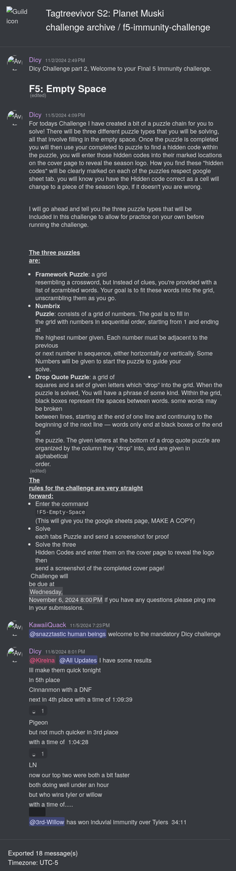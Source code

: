 <!DOCTYPE html><html lang=en><head><title>Tagtreevivor S2: Planet Muski - f5-immunity-challenge</title><meta charset=utf-8><meta name=viewport content="width=device-width"><style>@font-face{src:url("https://cdn.jsdelivr.net/gh/Tyrrrz/DiscordFonts@master/ggsans-normal-400.woff2");font-family:gg sans;font-weight:400;font-style:normal}@font-face{src:url("https://cdn.jsdelivr.net/gh/Tyrrrz/DiscordFonts@master/ggsans-normal-500.woff2");font-family:gg sans;font-weight:500;font-style:normal}@font-face{src:url("https://cdn.jsdelivr.net/gh/Tyrrrz/DiscordFonts@master/ggsans-normal-600.woff2");font-family:gg sans;font-weight:600;font-style:normal}@font-face{src:url("https://cdn.jsdelivr.net/gh/Tyrrrz/DiscordFonts@master/ggsans-normal-700.woff2");font-family:gg sans;font-weight:700;font-style:normal}@font-face{src:url("https://cdn.jsdelivr.net/gh/Tyrrrz/DiscordFonts@master/ggsans-normal-800.woff2");font-family:gg sans;font-weight:800;font-style:normal}@font-face{src:url("https://cdn.jsdelivr.net/gh/Tyrrrz/DiscordFonts@master/ggsans-italic-400.woff2");font-family:gg sans;font-weight:400;font-style:italic}@font-face{src:url("https://cdn.jsdelivr.net/gh/Tyrrrz/DiscordFonts@master/ggsans-italic-500.woff2");font-family:gg sans;font-weight:500;font-style:italic}@font-face{src:url("https://cdn.jsdelivr.net/gh/Tyrrrz/DiscordFonts@master/ggsans-italic-600.woff2");font-family:gg sans;font-weight:600;font-style:italic}@font-face{src:url("https://cdn.jsdelivr.net/gh/Tyrrrz/DiscordFonts@master/ggsans-italic-700.woff2");font-family:gg sans;font-weight:700;font-style:italic}@font-face{src:url("https://cdn.jsdelivr.net/gh/Tyrrrz/DiscordFonts@master/ggsans-italic-800.woff2");font-family:gg sans;font-weight:800;font-style:italic}html,body{margin:0;padding:0;background-color:#36393e;color:#dcddde;font-family:"gg sans","Helvetica Neue",Helvetica,Arial,sans-serif;font-size:17px;font-weight:400;scroll-behavior:smooth}a{color:#00aff4;text-decoration:none}a:hover{text-decoration:underline}img{object-fit:contain;image-rendering:high-quality;image-rendering:-webkit-optimize-contrast}.preamble{display:grid;grid-template-columns:auto 1fr;max-width:100%;padding:1rem}.preamble__guild-icon-container{grid-column:1}.preamble__guild-icon{max-width:88px;max-height:88px}.preamble__entries-container{grid-column:2;margin-left:1rem}.preamble__entry{margin-bottom:0.15rem;color:#ffffff;font-size:1.4rem}.preamble__entry--small{font-size:1rem}.chatlog{padding:1rem 0;width:100%;border-top:1px solid rgba(255,255,255,0.1);border-bottom:1px solid rgba(255,255,255,0.1)}.chatlog__message-group{margin-bottom:1rem}.chatlog__message-container{background-color:transparent;transition:background-color 1s ease}.chatlog__message-container--highlighted{background-color:rgba(114,137,218,0.2)}.chatlog__message-container--pinned{background-color:rgba(249,168,37,0.05)}.chatlog__message{display:grid;grid-template-columns:auto 1fr;padding:0.15rem 0;direction:ltr;unicode-bidi:bidi-override}.chatlog__message:hover{background-color:#32353b}.chatlog__message:hover .chatlog__short-timestamp{display:block}.chatlog__message-aside{grid-column:1;width:72px;padding:0.15rem 0.15rem 0 0.15rem;text-align:center}.chatlog__reply-symbol{height:10px;margin:6px 4px 4px 36px;border-left:2px solid #4f545c;border-top:2px solid #4f545c;border-radius:8px 0 0 0}.chatlog__avatar{width:40px;height:40px;border-radius:50%}.chatlog__short-timestamp{display:none;color:#a3a6aa;font-size:0.75rem;font-weight:500;direction:ltr;unicode-bidi:bidi-override}.chatlog__message-primary{grid-column:2;min-width:0}.chatlog__reply{display:flex;margin-bottom:0.15rem;align-items:center;color:#b5b6b8;font-size:0.875rem;white-space:nowrap;overflow:hidden;text-overflow:ellipsis}.chatlog__reply-avatar{width:16px;height:16px;margin-right:0.25rem;border-radius:50%}.chatlog__reply-author{margin-right:0.3rem;font-weight:600}.chatlog__reply-content{overflow:hidden;text-overflow:ellipsis}.chatlog__reply-link{cursor:pointer}.chatlog__reply-link *{display:inline;pointer-events:none}.chatlog__reply-link .chatlog__markdown-quote{display:inline}.chatlog__reply-link .chatlog__markdown-pre{display:inline}.chatlog__reply-link:hover{color:#ffffff}.chatlog__reply-link:hover *:not(.chatlog__markdown-spoiler){color:inherit}.chatlog__reply-edited-timestamp{margin-left:0.25rem;color:#a3a6aa;font-size:0.75rem;font-weight:500;direction:ltr;unicode-bidi:bidi-override}.chatlog__system-notification-icon{width:18px;height:18px}.chatlog__system-notification-author{font-weight:500;color:#ffffff}.chatlog__system-notification-content{color:#96989d}.chatlog__system-notification-link{font-weight:500;color:#ffffff}.chatlog__system-notification-timestamp{margin-left:0.3rem;color:#a3a6aa;font-size:0.75rem;font-weight:500;direction:ltr;unicode-bidi:bidi-override}.chatlog__system-notification-timestamp a{color:inherit}.chatlog__header{margin-bottom:0.1rem}.chatlog__author{font-weight:500;color:#ffffff}.chatlog__author-tag{position:relative;top:-0.1rem;margin-left:0.3rem;padding:0.05rem 0.3rem;border-radius:3px;background-color:#5865F2;color:#ffffff;font-size:0.625rem;font-weight:500;line-height:1.3}.chatlog__timestamp{margin-left:0.3rem;color:#a3a6aa;font-size:0.75rem;font-weight:500;direction:ltr;unicode-bidi:bidi-override}.chatlog__timestamp a{color:inherit}.chatlog__content{padding-right:1rem;font-size:0.95rem;word-wrap:break-word}.chatlog__edited-timestamp{margin-left:0.15rem;color:#a3a6aa;font-size:0.75rem;font-weight:500}.chatlog__attachment{position:relative;width:fit-content;margin-top:0.3rem;border-radius:3px;overflow:hidden}.chatlog__attachment--hidden{cursor:pointer;box-shadow:0 0 1px 1px rgba(0,0,0,0.1)}.chatlog__attachment--hidden *{pointer-events:none}.chatlog__attachment-spoiler-caption{display:none;position:absolute;left:50%;top:50%;z-index:999;padding:0.4rem 0.8rem;border-radius:20px;transform:translate(-50%,-50%);background-color:rgba(0,0,0,0.9);color:#dcddde;font-size:0.9rem;font-weight:600;letter-spacing:0.05rem}.chatlog__attachment--hidden .chatlog__attachment-spoiler-caption{display:block}.chatlog__attachment--hidden:hover .chatlog__attachment-spoiler-caption{color:#fff}.chatlog__attachment-media{max-width:45vw;max-height:500px;vertical-align:top;border-radius:3px}.chatlog__attachment--hidden .chatlog__attachment-media{filter:blur(44px)}.chatlog__attachment-generic{max-width:520px;width:100%;height:40px;padding:10px;border:1px solid #292b2f;border-radius:3px;background-color:#2f3136;overflow:hidden}.chatlog__attachment--hidden .chatlog__attachment-generic{filter:blur(44px)}.chatlog__attachment-generic-icon{float:left;width:30px;height:100%;margin-right:10px}.chatlog__attachment-generic-size{color:#72767d;font-size:12px}.chatlog__attachment-generic-name{overflow:hidden;white-space:nowrap;text-overflow:ellipsis}.chatlog__embed{display:flex;margin-top:0.3rem;max-width:520px}.chatlog__embed-color-pill{flex-shrink:0;width:0.25rem;border-top-left-radius:3px;border-bottom-left-radius:3px}.chatlog__embed-color-pill--default{background-color:#202225}.chatlog__embed-content-container{display:flex;flex-direction:column;padding:0.5rem 0.6rem;border:1px solid rgba(46,48,54,0.6);border-top-right-radius:3px;border-bottom-right-radius:3px;background-color:rgba(46,48,54,0.3)}.chatlog__embed-content{display:flex;width:100%}.chatlog__embed-text{flex:1}.chatlog__embed-author-container{display:flex;margin-bottom:0.5rem;align-items:center}.chatlog__embed-author-icon{width:20px;height:20px;margin-right:0.5rem;border-radius:50%}.chatlog__embed-author{color:#ffffff;font-size:0.875rem;font-weight:600;direction:ltr;unicode-bidi:bidi-override}.chatlog__embed-author-link{color:#ffffff}.chatlog__embed-title{margin-bottom:0.5rem;color:#ffffff;font-size:0.875rem;font-weight:600}.chatlog__embed-description{color:#dcddde;font-weight:500;font-size:0.85rem}.chatlog__embed-fields{display:flex;flex-wrap:wrap;gap:0 0.5rem}.chatlog__embed-field{flex:0;min-width:100%;max-width:506px;padding-top:0.6rem;font-size:0.875rem}.chatlog__embed-field--inline{flex:1;flex-basis:auto;min-width:50px}.chatlog__embed-field-name{margin-bottom:0.2rem;color:#ffffff;font-weight:600}.chatlog__embed-field-value{color:#dcddde;font-weight:500}.chatlog__embed-thumbnail{flex:0;max-width:80px;max-height:80px;margin-left:1.2rem;border-radius:3px}.chatlog__embed-images{display:grid;margin-top:0.6rem;grid-template-columns:repeat(2,1fr);gap:0.25rem}.chatlog__embed-images--single{display:block}.chatlog__embed-image{object-fit:cover;object-position:center;max-width:500px;max-height:400px;width:100%;height:100%;border-radius:3px}.chatlog__embed-footer{margin-top:0.6rem;color:#dcddde}.chatlog__embed-footer-icon{width:20px;height:20px;margin-right:0.2rem;border-radius:50%;vertical-align:middle}.chatlog__embed-footer-text{vertical-align:middle;font-size:0.75rem;font-weight:500}.chatlog__embed-invite-container{min-width:320px;padding:0.6rem 0.7rem;border:1px solid rgba(46,48,54,0.6);border-radius:3px;background-color:rgba(46,48,54,0.3)}.chatlog__embed-invite-title{margin:0 0 0.8rem 0;color:#b9bbbe;font-size:0.75rem;font-weight:700;text-transform:uppercase}.chatlog__embed-invite{display:flex}.chatlog__embed-invite-guild-icon{width:50px;height:50px;border-radius:0.85rem}.chatlog__embed-invite-info{margin-left:1rem}.chatlog__embed-invite-guild-name{color:#ffffff;font-weight:600}.chatlog__embed-invite-guild-name a{color:inherit}.chatlog__embed-invite-channel-icon{width:18px;height:18px;vertical-align:bottom}.chatlog__embed-invite-channel-name{font-size:0.9rem;font-weight:600}.chatlog__embed-generic-image{object-fit:contain;object-position:left;max-width:45vw;max-height:500px;vertical-align:top;border-radius:3px}.chatlog__embed-generic-video{object-fit:contain;object-position:left;max-width:45vw;max-height:500px;vertical-align:top;border-radius:3px}.chatlog__embed-generic-gifv{object-fit:contain;object-position:left;max-width:45vw;max-height:500px;vertical-align:top;border-radius:3px}.chatlog__embed-spotify{border:0}.chatlog__embed-twitch{border:0}.chatlog__embed-youtube-container{margin-top:0.6rem}.chatlog__embed-youtube{border:0;border-radius:3px}.chatlog__sticker{width:180px;height:180px}.chatlog__sticker--media{max-width:100%;max-height:100%}.chatlog__reactions{display:flex}.chatlog__reaction{display:flex;margin:0.35rem 0.1rem 0.1rem 0;padding:0.125rem 0.375rem;border:1px solid transparent;border-radius:8px;background-color:#2f3136;align-items:center}.chatlog__reaction:hover{border:1px solid hsla(0,0%,100%,.2);background-color:transparent}.chatlog__reaction-count{min-width:9px;margin-left:0.35rem;color:#b9bbbe;font-size:0.875rem}.chatlog__reaction:hover .chatlog__reaction-count{color:#dcddde}.chatlog__markdown{max-width:100%;line-height:1.3;overflow-wrap:break-word}.chatlog__markdown h1{margin:1rem 0 0.5rem;color:#f2f3f5;font-size:1.5rem;line-height:1}.chatlog__markdown h2{margin:1rem 0 0.5rem;color:#f2f3f5;font-size:1.25rem;line-height:1}.chatlog__markdown h3{margin:1rem 0 0.5rem;color:#f2f3f5;font-size:1rem;line-height:1}.chatlog__markdown h1:first-child,h2:first-child,h3:first-child{margin-top:0.5rem}.chatlog__markdown ul,ol{margin:0 0 0 1rem;padding:0}.chatlog__markdown-preserve{white-space:pre-wrap}.chatlog__markdown-spoiler{background-color:rgba(255,255,255,0.1);padding:0 2px;border-radius:3px}.chatlog__markdown-spoiler--hidden{cursor:pointer;background-color:#202225;color:rgba(0,0,0,0)}.chatlog__markdown-spoiler--hidden:hover{background-color:rgba(32,34,37,0.8)}.chatlog__markdown-spoiler--hidden::selection{color:rgba(0,0,0,0)}.chatlog__markdown-quote{display:flex;margin:0.05rem 0}.chatlog__markdown-quote-border{margin-right:0.5rem;border:2px solid #4f545c;border-radius:3px}.chatlog__markdown-pre{background-color:#2f3136;font-family:"Consolas","Courier New",Courier,monospace;font-size:0.85rem;text-decoration:inherit}.chatlog__markdown-pre--multiline{display:block;margin-top:0.25rem;padding:0.5rem;border:2px solid #282b30;border-radius:5px;color:#b9bbbe}.chatlog__markdown-pre--multiline.hljs{background-color:#2f3136;color:#b9bbbe}.chatlog__markdown-pre--inline{display:inline-block;padding:2px;border-radius:3px}.chatlog__markdown-mention{border-radius:3px;padding:0 2px;background-color:rgba(88,101,242,.3);color:#dee0fc;font-weight:500}.chatlog__markdown-mention:hover{background-color:#5865f2;color:#ffffff}.chatlog__markdown-timestamp{background-color:rgba(255,255,255,0.1);padding:0 2px;border-radius:3px}.chatlog__emoji{width:1.325rem;height:1.325rem;margin:0 0.06rem;vertical-align:-0.4rem}.chatlog__emoji--small{width:1rem;height:1rem}.chatlog__emoji--large{width:2.8rem;height:2.8rem}.postamble{padding:1.25rem}.postamble__entry{color:#ffffff}</style><link rel=stylesheet href=https://cdnjs.cloudflare.com/ajax/libs/highlight.js/9.15.6/styles/solarized-dark.min.css><script src=https://cdnjs.cloudflare.com/ajax/libs/highlight.js/9.15.6/highlight.min.js></script><script>document.addEventListener('DOMContentLoaded',()=>{document.querySelectorAll('.chatlog__markdown-pre--multiline').forEach(e=>hljs.highlightBlock(e));});</script><script src=https://cdnjs.cloudflare.com/ajax/libs/lottie-web/5.8.1/lottie.min.js></script><script>document.addEventListener('DOMContentLoaded',()=>{document.querySelectorAll('.chatlog__sticker--media[data-source]').forEach(e=>{const anim=lottie.loadAnimation({container:e,renderer:'svg',loop:true,autoplay:true,path:e.getAttribute('data-source')});anim.addEventListener('data_failed',()=>e.innerHTML='<strong>[Sticker cannot be rendered]</strong>');});});</script><script>function scrollToMessage(event,id){const element=document.getElementById('chatlog__message-container-'+id);if(!element)
return;event.preventDefault();element.classList.add('chatlog__message-container--highlighted');window.scrollTo({top:element.getBoundingClientRect().top-document.body.getBoundingClientRect().top-(window.innerHeight/2),behavior:'smooth'});window.setTimeout(()=>element.classList.remove('chatlog__message-container--highlighted'),2000);}
function showSpoiler(event,element){if(!element)
return;if(element.classList.contains('chatlog__attachment--hidden')){event.preventDefault();element.classList.remove('chatlog__attachment--hidden');}
if(element.classList.contains('chatlog__markdown-spoiler--hidden')){event.preventDefault();element.classList.remove('chatlog__markdown-spoiler--hidden');}}</script><svg style=display:none xmlns=http://www.w3.org/2000/svg><defs><symbol id=attachment-icon viewBox="0 0 720 960"><path fill=#f4f5fb d=M50,935a25,25,0,0,1-25-25V50A25,25,0,0,1,50,25H519.6L695,201.32V910a25,25,0,0,1-25,25Z /><path fill=#7789c4 d=M509.21,50,670,211.63V910H50V50H509.21M530,0H50A50,50,0,0,0,0,50V910a50,50,0,0,0,50,50H670a50,50,0,0,0,50-50h0V191Z /><path fill=#f4f5fb d=M530,215a25,25,0,0,1-25-25V50a25,25,0,0,1,16.23-23.41L693.41,198.77A25,25,0,0,1,670,215Z /><path fill=#7789c4 d=M530,70.71,649.29,190H530V70.71M530,0a50,50,0,0,0-50,50V190a50,50,0,0,0,50,50H670a50,50,0,0,0,50-50Z /></symbol><symbol id=join-icon viewBox="0 0 18 18"><path fill=#3ba55c d="m0 8h14.2l-3.6-3.6 1.4-1.4 6 6-6 6-1.4-1.4 3.6-3.6h-14.2" /></symbol><symbol id=leave-icon viewBox="0 0 18 18"><path fill=#ed4245 d="m3.8 8 3.6-3.6-1.4-1.4-6 6 6 6 1.4-1.4-3.6-3.6h14.2v-2" /></symbol><symbol id=call-icon viewBox="0 0 18 18"><path fill=#3ba55c fill-rule=evenodd d="M17.7163041 15.36645368c-.0190957.02699568-1.9039523 2.6680735-2.9957762 2.63320406-3.0676659-.09785935-6.6733809-3.07188394-9.15694343-5.548738C3.08002193 9.9740657.09772497 6.3791404 0 3.3061316v-.024746C0 2.2060575 2.61386252.3152347 2.64082114.2972376c.7110335-.4971705 1.4917101-.3149497 1.80959713.1372281.19320342.2744561 2.19712724 3.2811005 2.42290565 3.6489167.09884826.1608492.14714912.3554431.14714912.5702838 0 .2744561-.07975258.5770327-.23701117.8751101-.1527655.2902036-.65262318 1.1664385-.89862055 1.594995.2673396.3768148.94804468 1.26429792 2.351016 2.66357424 1.39173858 1.39027775 2.28923588 2.07641807 2.67002628 2.34187563.4302146-.2452108 1.3086162-.74238132 1.5972981-.89423205.5447887-.28682915 1.0907006-.31944893 1.4568885-.08661115.3459689.2182151 3.3383754 2.21027167 3.6225641 2.41611376.2695862.19234426.4144887.5399137.4144887.91672846 0 .2969525-.089862.61190215-.2808189.88523346" /></symbol><symbol id=pencil-icon viewBox="0 0 18 18"><path fill=#99aab5 d="m0 14.25v3.75h3.75l11.06-11.06-3.75-3.75zm17.71-10.21c.39-.39.39-1.02 0-1.41l-2.34-2.34c-.39-.39-1.02-.39-1.41 0l-1.83 1.83 3.75 3.75z" /></symbol><symbol id=pin-icon viewBox="0 0 18 18"><path fill=#b9bbbe d="m16.908 8.39684-8.29587-8.295827-1.18584 1.184157 1.18584 1.18584-4.14834 4.1475v.00167l-1.18583-1.18583-1.185 1.18583 3.55583 3.55502-4.740831 4.74 1.185001 1.185 4.74083-4.74 3.55581 3.555 1.185-1.185-1.185-1.185 4.1475-4.14836h.0009l1.185 1.185z" /></symbol><symbol id=channel-icon viewBox="0 0 24 24"><path fill=#b9bbbe d="M5.88657 21C5.57547 21 5.3399 20.7189 5.39427 20.4126L6.00001 17H2.59511C2.28449 17 2.04905 16.7198 2.10259 16.4138L2.27759 15.4138C2.31946 15.1746 2.52722 15 2.77011 15H6.35001L7.41001 9H4.00511C3.69449 9 3.45905 8.71977 3.51259 8.41381L3.68759 7.41381C3.72946 7.17456 3.93722 7 4.18011 7H7.76001L8.39677 3.41262C8.43914 3.17391 8.64664 3 8.88907 3H9.87344C10.1845 3 10.4201 3.28107 10.3657 3.58738L9.76001 7H15.76L16.3968 3.41262C16.4391 3.17391 16.6466 3 16.8891 3H17.8734C18.1845 3 18.4201 3.28107 18.3657 3.58738L17.76 7H21.1649C21.4755 7 21.711 7.28023 21.6574 7.58619L21.4824 8.58619C21.4406 8.82544 21.2328 9 20.9899 9H17.41L16.35 15H19.7549C20.0655 15 20.301 15.2802 20.2474 15.5862L20.0724 16.5862C20.0306 16.8254 19.8228 17 19.5799 17H16L15.3632 20.5874C15.3209 20.8261 15.1134 21 14.8709 21H13.8866C13.5755 21 13.3399 20.7189 13.3943 20.4126L14 17H8.00001L7.36325 20.5874C7.32088 20.8261 7.11337 21 6.87094 21H5.88657ZM9.41045 9L8.35045 15H14.3504L15.4104 9H9.41045Z" /></symbol><symbol id=thread-icon viewBox="0 0 24 24"><path fill=#b9bbbe d="M5.43309 21C5.35842 21 5.30189 20.9325 5.31494 20.859L5.99991 17H2.14274C2.06819 17 2.01168 16.9327 2.02453 16.8593L2.33253 15.0993C2.34258 15.0419 2.39244 15 2.45074 15H6.34991L7.40991 9H3.55274C3.47819 9 3.42168 8.93274 3.43453 8.85931L3.74253 7.09931C3.75258 7.04189 3.80244 7 3.86074 7H7.75991L8.45234 3.09903C8.46251 3.04174 8.51231 3 8.57049 3H10.3267C10.4014 3 10.4579 3.06746 10.4449 3.14097L9.75991 7H15.7599L16.4523 3.09903C16.4625 3.04174 16.5123 3 16.5705 3H18.3267C18.4014 3 18.4579 3.06746 18.4449 3.14097L17.7599 7H21.6171C21.6916 7 21.7481 7.06725 21.7353 7.14069L21.4273 8.90069C21.4172 8.95811 21.3674 9 21.3091 9H17.4099L17.0495 11.04H15.05L15.4104 9H9.41035L8.35035 15H10.5599V17H7.99991L7.30749 20.901C7.29732 20.9583 7.24752 21 7.18934 21H5.43309Z" /><path fill=#b9bbbe d="M13.4399 12.96C12.9097 12.96 12.4799 13.3898 12.4799 13.92V20.2213C12.4799 20.7515 12.9097 21.1813 13.4399 21.1813H14.3999C14.5325 21.1813 14.6399 21.2887 14.6399 21.4213V23.4597C14.6399 23.6677 14.8865 23.7773 15.0408 23.6378L17.4858 21.4289C17.6622 21.2695 17.8916 21.1813 18.1294 21.1813H22.5599C23.0901 21.1813 23.5199 20.7515 23.5199 20.2213V13.92C23.5199 13.3898 23.0901 12.96 22.5599 12.96H13.4399Z" /></symbol></defs></svg><body><div class=preamble><div class=preamble__guild-icon-container><img class=preamble__guild-icon src="https://cdn.discordapp.com/icons/1213267992494739516/08b7b631f2b59f5672a3fd2aa744e124.png?size=512" alt="Guild icon" loading=lazy></div><div class=preamble__entries-container><div class=preamble__entry>Tagtreevivor S2: Planet Muski</div><div class=preamble__entry>challenge archive / f5-immunity-challenge</div></div></div>
<div class="chatlog">

<div class=chatlog__message-group><div id=chatlog__message-container-1302343791201747087 class=chatlog__message-container data-message-id=1302343791201747087><div class=chatlog__message><div class=chatlog__message-aside><img class=chatlog__avatar src="https://cdn.discordapp.com/avatars/319165539849076737/019159b6823d242e861143865e4207fe.png?size=512" alt=Avatar loading=lazy></div><div class=chatlog__message-primary><div class=chatlog__header><span class=chatlog__author style=color:rgb(204,154,235) title=dicy data-user-id=319165539849076737>Dicy</span> <span class=chatlog__timestamp title="Saturday, November 2, 2024 2:49 PM"><a href=#chatlog__message-container-1302343791201747087>11/2/2024 2:49 PM</a></span></div><div class="chatlog__content chatlog__markdown"><span class=chatlog__markdown-preserve>Dicy Challenge part 2, Welcome to your Final 5 Immunity challenge.

# F5: Empty Space</span> <span class=chatlog__edited-timestamp title="Tuesday, November 5, 2024 4:14 PM">(edited)</span></div></div></div></div></div>
<div class=chatlog__message-group><div id=chatlog__message-container-1303466341982011392 class=chatlog__message-container data-message-id=1303466341982011392><div class=chatlog__message><div class=chatlog__message-aside><img class=chatlog__avatar src="https://cdn.discordapp.com/avatars/319165539849076737/019159b6823d242e861143865e4207fe.png?size=512" alt=Avatar loading=lazy></div><div class=chatlog__message-primary><div class=chatlog__header><span class=chatlog__author style=color:rgb(204,154,235) title=dicy data-user-id=319165539849076737>Dicy</span> <span class=chatlog__timestamp title="Tuesday, November 5, 2024 4:09 PM"><a href=#chatlog__message-container-1303466341982011392>11/5/2024 4:09 PM</a></span></div><div class="chatlog__content chatlog__markdown"><span class=chatlog__markdown-preserve>For todays Challenge I have created a bit of a puzzle chain for you to solve! There will be three different puzzle types that you will be solving, all that involve filling in the empty space. Once the puzzle is completed you will then use your completed to puzzle to find a hidden code within the puzzle, you will enter those hidden codes into their marked locations on the cover page to reveal the season logo. How you find these &quot;hidden codes&quot; will be clearly marked on each of the puzzles respect google sheet tab. you will know you have the Hidden code correct as a cell will change to a piece of the season logo, if it doesn&#39;t you are wrong.

I will go ahead and tell you the three puzzle types that will be included in this challenge to allow for practice on your own before running the challenge. 

<strong><u>The three puzzles are:</u></strong><ul><li><strong>Framework Puzzle</strong>: a grid resembling a crossword, but instead of clues, you&#39;re provided with a list of scrambled words. Your goal is to fit these words into the grid, unscrambling them as you go.</li></ul><ul><li><strong>Numbrix Puzzle</strong>: consists of a grid of numbers. The goal is to fill in the grid with numbers in sequential order, starting from 1 and ending at the highest number given. Each number must be adjacent to the previous or next number in sequence, either horizontally or vertically. Some Numbers will be given to start the puzzle to guide your solve.</li></ul><ul><li><strong>Drop Quote Puzzle</strong>: a grid of squares and a set of given letters which “drop” into the grid. When the puzzle is solved, You will have a phrase of some kind. Within the grid, black boxes represent the spaces between words. some words may be broken between lines, starting at the end of one line and continuing to the beginning of the next line — words only end at black boxes or the end of the puzzle. The given letters at the bottom of a drop quote puzzle are organized by the column they “drop” into, and are given in alphabetical order.</li></ul></span> <span class=chatlog__edited-timestamp title="Tuesday, November 5, 2024 4:11 PM">(edited)</span></div></div></div></div><div id=chatlog__message-container-1303467185636900904 class=chatlog__message-container data-message-id=1303467185636900904><div class=chatlog__message><div class=chatlog__message-aside><div class=chatlog__short-timestamp title="Tuesday, November 5, 2024 4:13 PM">4:13 PM</div></div><div class=chatlog__message-primary><div class="chatlog__content chatlog__markdown"><span class=chatlog__markdown-preserve><strong><u>The rules for the challenge are very straight forward:</u></strong><ul><li>Enter the command <code class="chatlog__markdown-pre chatlog__markdown-pre--inline">!F5-Empty-Space</code> (This will give you the google sheets page, MAKE A COPY)</li><li>Solve each tabs Puzzle and send a screenshot for proof</li><li>Solve the three Hidden Codes and enter them on the cover page to reveal the logo then send a screenshot of the completed cover page!</li></ul>
Challenge will be due at <span class="chatlog__markdown-timestamp" title="Wednesday, November 6, 2024 8:00 PM">Wednesday, November 6, 2024 8:00 PM</span> if you have any questions please ping me in your submissions.</span></div></div></div></div></div>
<div class=chatlog__message-group><div id=chatlog__message-container-1303515163583971348 class=chatlog__message-container data-message-id=1303515163583971348><div class=chatlog__message><div class=chatlog__message-aside><img class=chatlog__avatar src="https://cdn.discordapp.com/avatars/735637358895956040/8e27382a91e8d07a59828f6b589aab79.png?size=512" alt=Avatar loading=lazy></div><div class=chatlog__message-primary><div class=chatlog__header><span class=chatlog__author style=color:rgb(204,154,235) title=quackennn data-user-id=735637358895956040>KawaiiQuack</span> <span class=chatlog__timestamp title="Tuesday, November 5, 2024 7:23 PM"><a href=#chatlog__message-container-1303515163583971348>11/5/2024 7:23 PM</a></span></div><div class="chatlog__content chatlog__markdown"><span class=chatlog__markdown-preserve><span class="chatlog__markdown-mention" style="">@snazztastic human beings</span> welcome to the mandatory Dicy challenge</span></div></div></div></div></div>
<div class=chatlog__message-group><div id=chatlog__message-container-1303886953015414834 class=chatlog__message-container data-message-id=1303886953015414834><div class=chatlog__message><div class=chatlog__message-aside><img class=chatlog__avatar src="https://cdn.discordapp.com/avatars/319165539849076737/019159b6823d242e861143865e4207fe.png?size=512" alt=Avatar loading=lazy></div><div class=chatlog__message-primary><div class=chatlog__header><span class=chatlog__author style=color:rgb(204,154,235) title=dicy data-user-id=319165539849076737>Dicy</span> <span class=chatlog__timestamp title="Wednesday, November 6, 2024 8:01 PM"><a href=#chatlog__message-container-1303886953015414834>11/6/2024 8:01 PM</a></span></div><div class="chatlog__content chatlog__markdown"><span class=chatlog__markdown-preserve><span class="chatlog__markdown-mention" style="color: rgb(255, 88, 141); background-color: rgba(255, 88, 141, 0.1);">@Kireina</span>  <span class="chatlog__markdown-mention" style="">@All Updates</span> I have some results</span></div></div></div></div><div id=chatlog__message-container-1303887033177079851 class=chatlog__message-container data-message-id=1303887033177079851><div class=chatlog__message><div class=chatlog__message-aside><div class=chatlog__short-timestamp title="Wednesday, November 6, 2024 8:01 PM">8:01 PM</div></div><div class=chatlog__message-primary><div class="chatlog__content chatlog__markdown"><span class=chatlog__markdown-preserve>Ill make them quick tonight</span></div></div></div></div><div id=chatlog__message-container-1303887091616452752 class=chatlog__message-container data-message-id=1303887091616452752><div class=chatlog__message><div class=chatlog__message-aside><div class=chatlog__short-timestamp title="Wednesday, November 6, 2024 8:01 PM">8:01 PM</div></div><div class=chatlog__message-primary><div class="chatlog__content chatlog__markdown"><span class=chatlog__markdown-preserve>in 5th place</span></div></div></div></div><div id=chatlog__message-container-1303887136264818730 class=chatlog__message-container data-message-id=1303887136264818730><div class=chatlog__message><div class=chatlog__message-aside><div class=chatlog__short-timestamp title="Wednesday, November 6, 2024 8:01 PM">8:01 PM</div></div><div class=chatlog__message-primary><div class="chatlog__content chatlog__markdown"><span class=chatlog__markdown-preserve>Cinnanmon with a DNF</span></div></div></div></div><div id=chatlog__message-container-1303887254829273109 class=chatlog__message-container data-message-id=1303887254829273109><div class=chatlog__message><div class=chatlog__message-aside><div class=chatlog__short-timestamp title="Wednesday, November 6, 2024 8:02 PM">8:02 PM</div></div><div class=chatlog__message-primary><div class="chatlog__content chatlog__markdown"><span class=chatlog__markdown-preserve>next in 4th place with a time of 1:09:39</span></div><div class=chatlog__reactions><div class=chatlog__reaction title=skull><img class="chatlog__emoji chatlog__emoji--small" alt=💀 src=https://cdn.jsdelivr.net/gh/twitter/twemoji@latest/assets/svg/1f480.svg loading=lazy> <span class=chatlog__reaction-count>1</span></div></div></div></div></div><div id=chatlog__message-container-1303887308340334734 class=chatlog__message-container data-message-id=1303887308340334734><div class=chatlog__message><div class=chatlog__message-aside><div class=chatlog__short-timestamp title="Wednesday, November 6, 2024 8:02 PM">8:02 PM</div></div><div class=chatlog__message-primary><div class="chatlog__content chatlog__markdown"><span class=chatlog__markdown-preserve>Pigeon</span></div></div></div></div><div id=chatlog__message-container-1303887357392715806 class=chatlog__message-container data-message-id=1303887357392715806><div class=chatlog__message><div class=chatlog__message-aside><div class=chatlog__short-timestamp title="Wednesday, November 6, 2024 8:02 PM">8:02 PM</div></div><div class=chatlog__message-primary><div class="chatlog__content chatlog__markdown"><span class=chatlog__markdown-preserve>but not much quicker in 3rd place</span></div></div></div></div><div id=chatlog__message-container-1303887402007531643 class=chatlog__message-container data-message-id=1303887402007531643><div class=chatlog__message><div class=chatlog__message-aside><div class=chatlog__short-timestamp title="Wednesday, November 6, 2024 8:03 PM">8:03 PM</div></div><div class=chatlog__message-primary><div class="chatlog__content chatlog__markdown"><span class=chatlog__markdown-preserve>with a time of  1:04:28</span></div><div class=chatlog__reactions><div class=chatlog__reaction title=skull><img class="chatlog__emoji chatlog__emoji--small" alt=💀 src=https://cdn.jsdelivr.net/gh/twitter/twemoji@latest/assets/svg/1f480.svg loading=lazy> <span class=chatlog__reaction-count>1</span></div></div></div></div></div><div id=chatlog__message-container-1303887431548014612 class=chatlog__message-container data-message-id=1303887431548014612><div class=chatlog__message><div class=chatlog__message-aside><div class=chatlog__short-timestamp title="Wednesday, November 6, 2024 8:03 PM">8:03 PM</div></div><div class=chatlog__message-primary><div class="chatlog__content chatlog__markdown"><span class=chatlog__markdown-preserve>LN</span></div></div></div></div><div id=chatlog__message-container-1303887489559167047 class=chatlog__message-container data-message-id=1303887489559167047><div class=chatlog__message><div class=chatlog__message-aside><div class=chatlog__short-timestamp title="Wednesday, November 6, 2024 8:03 PM">8:03 PM</div></div><div class=chatlog__message-primary><div class="chatlog__content chatlog__markdown"><span class=chatlog__markdown-preserve>now our top two were both a bit faster</span></div></div></div></div><div id=chatlog__message-container-1303887530495836190 class=chatlog__message-container data-message-id=1303887530495836190><div class=chatlog__message><div class=chatlog__message-aside><div class=chatlog__short-timestamp title="Wednesday, November 6, 2024 8:03 PM">8:03 PM</div></div><div class=chatlog__message-primary><div class="chatlog__content chatlog__markdown"><span class=chatlog__markdown-preserve>both doing well under an hour</span></div></div></div></div><div id=chatlog__message-container-1303887567468363909 class=chatlog__message-container data-message-id=1303887567468363909><div class=chatlog__message><div class=chatlog__message-aside><div class=chatlog__short-timestamp title="Wednesday, November 6, 2024 8:03 PM">8:03 PM</div></div><div class=chatlog__message-primary><div class="chatlog__content chatlog__markdown"><span class=chatlog__markdown-preserve>but who wins tyler or willow</span></div></div></div></div><div id=chatlog__message-container-1303887694518030409 class=chatlog__message-container data-message-id=1303887694518030409><div class=chatlog__message><div class=chatlog__message-aside><div class=chatlog__short-timestamp title="Wednesday, November 6, 2024 8:04 PM">8:04 PM</div></div><div class=chatlog__message-primary><div class="chatlog__content chatlog__markdown"><span class=chatlog__markdown-preserve>with a time of.....
<span class="chatlog__markdown-spoiler chatlog__markdown-spoiler--hidden" onclick="showSpoiler(event, this)">21:26</span></span></div></div></div></div><div id=chatlog__message-container-1303887812487286884 class=chatlog__message-container data-message-id=1303887812487286884><div class=chatlog__message><div class=chatlog__message-aside><div class=chatlog__short-timestamp title="Wednesday, November 6, 2024 8:04 PM">8:04 PM</div></div><div class=chatlog__message-primary><div class="chatlog__content chatlog__markdown"><span class=chatlog__markdown-preserve><span class="chatlog__markdown-mention" title="thatoneguy08">@3rd-Willow</span> has won induvial immunity over Tylers  34:11</span></div></div></div></div></div>

</div>
<div class=postamble><div class=postamble__entry>Exported 18 message(s)</div><div class=postamble__entry>Timezone: UTC-5</div></div>

